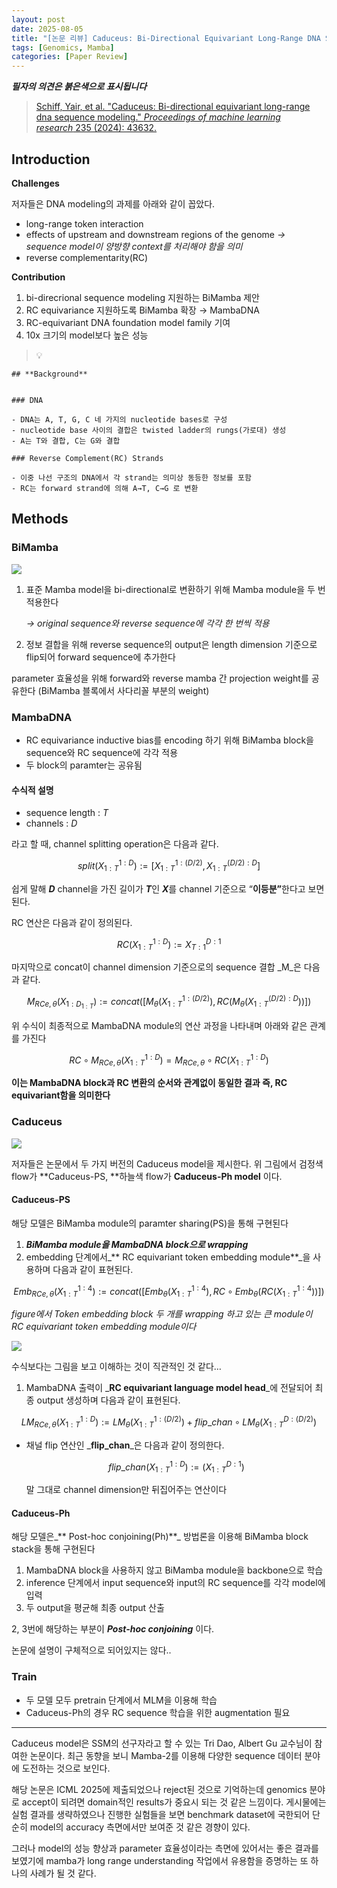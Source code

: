 ```yaml
---
layout: post
date: 2025-08-05
title: "[논문 리뷰] Caduceus: Bi-Directional Equivariant Long-Range DNA Sequence Modeling"
tags: [Genomics, Mamba]
categories: [Paper Review]
---
```


<span class="notion-red">_**필자의 의견은 붉은색으로 표시됩니다**_</span>


> [Schiff, Yair, et al. "Caduceus: Bi-directional equivariant long-range dna sequence modeling." ](https://pmc.ncbi.nlm.nih.gov/articles/PMC12189541/)[_Proceedings of machine learning research_](https://pmc.ncbi.nlm.nih.gov/articles/PMC12189541/)[ 235 (2024): 43632.](https://pmc.ncbi.nlm.nih.gov/articles/PMC12189541/)



## Introduction


**Challenges**


저자들은 DNA modeling의 과제를 아래와 같이 꼽았다.

- long-range token interaction
- effects of upstream and downstream regions of the genome 
_→ sequence model이 양방향 context를 처리해야 함을 의미_
- reverse complementarity(RC)

**Contribution**

1. bi-direcrional sequence modeling 지원하는 BiMamba 제안
1. RC equivariance 지원하도록 BiMamba 확장 → MambaDNA
1. RC-equivariant DNA foundation model family 기여
1. 10x 크기의 model보다 높은 성능

> 💡 


	## **Background**


	### DNA

	- DNA는 A, T, G, C 네 가지의 nucleotide bases로 구성
	- nucleotide base 사이의 결합은 twisted ladder의 rungs(가로대) 생성
	- A는 T와 결합, C는 G와 결합

	### Reverse Complement(RC) Strands

	- 이중 나선 구조의 DNA에서 각 strand는 의미상 동등한 정보를 포함
	- RC는 forward strand에 의해 A→T, C→G 로 변환


## Methods



### BiMamba


![](https://prod-files-secure.s3.us-west-2.amazonaws.com/542b861c-36a8-4051-84e5-8804b6728dba/2c247d59-7815-4980-99f0-8f0d21f445a7/image.png?X-Amz-Algorithm=AWS4-HMAC-SHA256&X-Amz-Content-Sha256=UNSIGNED-PAYLOAD&X-Amz-Credential=ASIAZI2LB466RKIZIBC4%2F20250817%2Fus-west-2%2Fs3%2Faws4_request&X-Amz-Date=20250817T090108Z&X-Amz-Expires=3600&X-Amz-Security-Token=IQoJb3JpZ2luX2VjEDwaCXVzLXdlc3QtMiJGMEQCIBQKaeNH9p%2BnCCkRC3kzOtmZaDn5Ih8nF%2FsKRnAXUh81AiBGFOlNrf4LT%2FvsZXUQlYzirTHxjmgaXp0l5now0%2BMbOiqIBAiF%2F%2F%2F%2F%2F%2F%2F%2F%2F%2F8BEAAaDDYzNzQyMzE4MzgwNSIMNzORv0rTF3OiNrpNKtwDdx%2B%2FLlWFfDOwrnolQJVWt9PzzWzDAcxuzGeQhD6he%2FgE6V4dOh5liNKO8b0reWWN%2FCifOqpSv4zixjtvIIW6inCuqxcsfFj7Ywa5qwL%2Byn%2Bc9KAUexqQKJPuUbf0nPHFk3%2F2%2FC4y2uyFUHn4csfLLcnVgNvLHcZN7yZjQC6trG7BRVhJMmfM5iZISYbD1JlMqLIptY0UW8R9NIGwhRzYrt6Aa8xFiujFa9CAvtUiMqnaOkmQ%2BVNn%2BFiWf6uaMyrZSgA%2BBccHe8I1gOgH4HeEQsy5fJqW%2BWpUCwMVuoiMuKGn8ogv7sloz7qqK5uxGEbZB%2B%2BYR2uyjXX6jSaYN8zQdWAOWK7K2hTVqHxIvz6W3mSRlqWjlVYNtxoourVeWEsqSPyjVHoZ0mBfTpuPVmAQlXE0lY5Q72u5JJHzqgN6sHH0heXa9JcvaYljJdgT%2BXF99psiQdF8Y1F0uRawtqHylICAQXGpnYKau6CVGFUUq71QK3WJ1yhaG6sXM7YTjkmO2I4r0QLZwGX0POv9jrXYakd6zuDTKWxMR7bNYIdlKiE2lKLBVrnYq9WlIMqbhZUyk5dNQ%2BZGyb1ydVFP0wX0aZVrjfr%2BpWPySyfxKjPxAk2QTKQtU%2FfS6e9m32Ew%2FZeFxQY6pgFOxa6YOXIRtdijq25m8i3vupj8YyC6s%2FBD2kb%2FcH8Wq%2BgyPPrqB%2BmAbwWLNrJhPpDNc2PuKzV4wm1F1mj6Tm2fpjDbMBnfie4EO65WKVHO1kwT7sQKxM3dQQaH5tx4LJbmsKPE7hOhFHPpB2HsXEHxOJoKw43TFgLHlR%2F1y58grKTetlJoyA2OiKrdFu%2BdUhZyqA5XLhS79IfcHkFqkYw5Ha2QEZ7F&X-Amz-Signature=9a6cafe840ae6a06416eef8d395e9f26b0a50a4d6442980f06f334c7c88e19a5&X-Amz-SignedHeaders=host&x-amz-checksum-mode=ENABLED&x-id=GetObject)

1. 표준 Mamba model을 bi-directional로 변환하기 위해 Mamba module을 두 번 적용한다

	_→ original sequence와 reverse sequence에 각각 한 번씩 적용_

1. 정보 결합을 위해 reverse sequence의 output은 length dimension 기준으로 flip되어 forward sequence에 추가한다

parameter 효율성을 위해 forward와 reverse mamba 간 projection weight를 공유한다 (BiMamba 블록에서 사다리꼴 부분의 weight)



### MambaDNA

- RC equivariance inductive bias를 encoding 하기 위해 BiMamba block을 sequence와 RC sequence에 각각 적용
- 두 block의 paramter는 공유됨


#### 수식적 설명

- sequence length : _T_
- channels : _D_

라고 할 때,  channel splitting operation은 다음과 같다.


$$
split(X^{1:D}_{1:T}):=[X^{1:(D/2)}_{1:T},X^{(D/2):D}_{1:T}]
$$


<span class="notion-red">쉽게 말해 </span><span class="notion-red">_**D**_</span><span class="notion-red"> channel을 가진 길이가 </span><span class="notion-red">_**T**_</span><span class="notion-red">인 </span><span class="notion-red">_**X**_</span><span class="notion-red">를 channel 기준으로 “</span><span class="notion-red">**이등분”**</span><span class="notion-red">한다고 보면 된다.</span>


RC 연산은 다음과 같이 정의된다.


$$
RC(X^{1:D}_{1:T}):=X^{D:1}_{T:1}
$$


마지막으로 concat이 channel dimension 기준으로의 sequence 결합 _M_은 다음과 같다.


$$
M_{RCe,\theta}(X_{1:D_{1:T}}):=concat([M_{\theta}(X^{1:(D/2)}_{1:T}),RC(M_{\theta}(X^{(D/2):D}_{1:T}))])
$$


위 수식이 최종적으로 MambaDNA module의 연산 과정을 나타내며 아래와 같은 관계를 가진다


$$
RC\circ M_{RCe,\theta}(X^{1:D}_{1:T}) = M_{RCe,\theta} \circ RC(X^{1:D}_{1:T})
$$


**이는 MambaDNA block과 RC 변환의 순서와 관계없이 동일한 결과 즉, RC equivariant함을 의미한다**



### Caduceus


![](https://prod-files-secure.s3.us-west-2.amazonaws.com/542b861c-36a8-4051-84e5-8804b6728dba/f94a60d7-8145-473b-aef9-7c68d3ec604a/image.png?X-Amz-Algorithm=AWS4-HMAC-SHA256&X-Amz-Content-Sha256=UNSIGNED-PAYLOAD&X-Amz-Credential=ASIAZI2LB466RKIZIBC4%2F20250817%2Fus-west-2%2Fs3%2Faws4_request&X-Amz-Date=20250817T090108Z&X-Amz-Expires=3600&X-Amz-Security-Token=IQoJb3JpZ2luX2VjEDwaCXVzLXdlc3QtMiJGMEQCIBQKaeNH9p%2BnCCkRC3kzOtmZaDn5Ih8nF%2FsKRnAXUh81AiBGFOlNrf4LT%2FvsZXUQlYzirTHxjmgaXp0l5now0%2BMbOiqIBAiF%2F%2F%2F%2F%2F%2F%2F%2F%2F%2F8BEAAaDDYzNzQyMzE4MzgwNSIMNzORv0rTF3OiNrpNKtwDdx%2B%2FLlWFfDOwrnolQJVWt9PzzWzDAcxuzGeQhD6he%2FgE6V4dOh5liNKO8b0reWWN%2FCifOqpSv4zixjtvIIW6inCuqxcsfFj7Ywa5qwL%2Byn%2Bc9KAUexqQKJPuUbf0nPHFk3%2F2%2FC4y2uyFUHn4csfLLcnVgNvLHcZN7yZjQC6trG7BRVhJMmfM5iZISYbD1JlMqLIptY0UW8R9NIGwhRzYrt6Aa8xFiujFa9CAvtUiMqnaOkmQ%2BVNn%2BFiWf6uaMyrZSgA%2BBccHe8I1gOgH4HeEQsy5fJqW%2BWpUCwMVuoiMuKGn8ogv7sloz7qqK5uxGEbZB%2B%2BYR2uyjXX6jSaYN8zQdWAOWK7K2hTVqHxIvz6W3mSRlqWjlVYNtxoourVeWEsqSPyjVHoZ0mBfTpuPVmAQlXE0lY5Q72u5JJHzqgN6sHH0heXa9JcvaYljJdgT%2BXF99psiQdF8Y1F0uRawtqHylICAQXGpnYKau6CVGFUUq71QK3WJ1yhaG6sXM7YTjkmO2I4r0QLZwGX0POv9jrXYakd6zuDTKWxMR7bNYIdlKiE2lKLBVrnYq9WlIMqbhZUyk5dNQ%2BZGyb1ydVFP0wX0aZVrjfr%2BpWPySyfxKjPxAk2QTKQtU%2FfS6e9m32Ew%2FZeFxQY6pgFOxa6YOXIRtdijq25m8i3vupj8YyC6s%2FBD2kb%2FcH8Wq%2BgyPPrqB%2BmAbwWLNrJhPpDNc2PuKzV4wm1F1mj6Tm2fpjDbMBnfie4EO65WKVHO1kwT7sQKxM3dQQaH5tx4LJbmsKPE7hOhFHPpB2HsXEHxOJoKw43TFgLHlR%2F1y58grKTetlJoyA2OiKrdFu%2BdUhZyqA5XLhS79IfcHkFqkYw5Ha2QEZ7F&X-Amz-Signature=fef7c7c0f2be1f3bf08704a9c975209c8603f543c322107fb2c5755e4e780e32&X-Amz-SignedHeaders=host&x-amz-checksum-mode=ENABLED&x-id=GetObject)


저자들은 논문에서 두 가지 버전의 Caduceus model을 제시한다. 위 그림에서 검정색 flow가 **Caduceus-PS, **하늘색 flow가 **Caduceus-Ph model** 이다.



#### Caduceus-PS


해당 모델은 BiMamba module의 paramter sharing(PS)을 통해 구현된다

1. _**BiMamba module을 MambaDNA block으로 wrapping**_
1. embedding 단계에서_** RC equivariant token embedding module**_을 사용하며 다음과 같이 표현된다.

$$
Emb_{RCe,\theta}(X^{1:4}_{1:T}):=concat([Emb_{\theta}(X^{1:4}_{1:T}),RC \circ Emb_{\theta}(RC(X^{1:4}_{1:T}))])
$$


_figure에서 Token embedding block 두 개를 wrapping 하고 있는 큰 module이 RC equivariant token embedding module이다_


![](https://prod-files-secure.s3.us-west-2.amazonaws.com/542b861c-36a8-4051-84e5-8804b6728dba/b175e4da-71eb-4e91-8c23-a06dabe673c9/image.png?X-Amz-Algorithm=AWS4-HMAC-SHA256&X-Amz-Content-Sha256=UNSIGNED-PAYLOAD&X-Amz-Credential=ASIAZI2LB466RKIZIBC4%2F20250817%2Fus-west-2%2Fs3%2Faws4_request&X-Amz-Date=20250817T090108Z&X-Amz-Expires=3600&X-Amz-Security-Token=IQoJb3JpZ2luX2VjEDwaCXVzLXdlc3QtMiJGMEQCIBQKaeNH9p%2BnCCkRC3kzOtmZaDn5Ih8nF%2FsKRnAXUh81AiBGFOlNrf4LT%2FvsZXUQlYzirTHxjmgaXp0l5now0%2BMbOiqIBAiF%2F%2F%2F%2F%2F%2F%2F%2F%2F%2F8BEAAaDDYzNzQyMzE4MzgwNSIMNzORv0rTF3OiNrpNKtwDdx%2B%2FLlWFfDOwrnolQJVWt9PzzWzDAcxuzGeQhD6he%2FgE6V4dOh5liNKO8b0reWWN%2FCifOqpSv4zixjtvIIW6inCuqxcsfFj7Ywa5qwL%2Byn%2Bc9KAUexqQKJPuUbf0nPHFk3%2F2%2FC4y2uyFUHn4csfLLcnVgNvLHcZN7yZjQC6trG7BRVhJMmfM5iZISYbD1JlMqLIptY0UW8R9NIGwhRzYrt6Aa8xFiujFa9CAvtUiMqnaOkmQ%2BVNn%2BFiWf6uaMyrZSgA%2BBccHe8I1gOgH4HeEQsy5fJqW%2BWpUCwMVuoiMuKGn8ogv7sloz7qqK5uxGEbZB%2B%2BYR2uyjXX6jSaYN8zQdWAOWK7K2hTVqHxIvz6W3mSRlqWjlVYNtxoourVeWEsqSPyjVHoZ0mBfTpuPVmAQlXE0lY5Q72u5JJHzqgN6sHH0heXa9JcvaYljJdgT%2BXF99psiQdF8Y1F0uRawtqHylICAQXGpnYKau6CVGFUUq71QK3WJ1yhaG6sXM7YTjkmO2I4r0QLZwGX0POv9jrXYakd6zuDTKWxMR7bNYIdlKiE2lKLBVrnYq9WlIMqbhZUyk5dNQ%2BZGyb1ydVFP0wX0aZVrjfr%2BpWPySyfxKjPxAk2QTKQtU%2FfS6e9m32Ew%2FZeFxQY6pgFOxa6YOXIRtdijq25m8i3vupj8YyC6s%2FBD2kb%2FcH8Wq%2BgyPPrqB%2BmAbwWLNrJhPpDNc2PuKzV4wm1F1mj6Tm2fpjDbMBnfie4EO65WKVHO1kwT7sQKxM3dQQaH5tx4LJbmsKPE7hOhFHPpB2HsXEHxOJoKw43TFgLHlR%2F1y58grKTetlJoyA2OiKrdFu%2BdUhZyqA5XLhS79IfcHkFqkYw5Ha2QEZ7F&X-Amz-Signature=fa663f0987b6e772ebdb6727948d0d187fc144cf21fa62572f60e58b3311f6ce&X-Amz-SignedHeaders=host&x-amz-checksum-mode=ENABLED&x-id=GetObject)


<span class="notion-red">수식보다는 그림을 보고 이해하는 것이 직관적인 것 같다…</span>

1. MambaDNA 출력이 _**RC equivariant language model head**_에 전달되어 최종 output 생성하며 다음과 같이 표현된다.

$$
LM_{RCe,\theta}(X^{1:D}_{1:T}):= LM_{\theta}(X^{1:(D/2)}_{1:T})+flip\_chan\circ LM_{\theta}(X^{D:(D/2)}_{1:T})
$$

- 채널 flip 연산인 _**flip\_chan**_은 다음과 같이 정의한다.

	$$
	flip\_chan(X^{1:D}_{1:T}):=(X^{D:1}_{1:T})
	$$


	말 그대로 channel dimension만 뒤집어주는 연산이다



#### Caduceus-Ph


해당 모델은_** Post-hoc conjoining(Ph)**_ 방법론을 이용해 BiMamba block stack을 통해 구현된다

1. MambaDNA block을 사용하지 않고 BiMamba module을 backbone으로 학습
1. inference 단계에서 input sequence와 input의 RC sequence를 각각 model에 입력
1. 두 output을 평균해 최종 output 산출

2, 3번에 해당하는 부분이 _**Post-hoc conjoining**_ 이다.


<span class="notion-red">논문에 설명이 구체적으로 되어있지는 않다..</span>



### Train

- 두 모델 모두 pretrain 단계에서 MLM을 이용해 학습
- Caduceus-Ph의 경우 RC sequence 학습을 위한 augmentation 필요

---


<span class="notion-red">Caduceus model은 SSM의 선구자라고 할 수 있는 Tri Dao, Albert Gu 교수님이 참여한 논문이다. 최근 동향을 보니 Mamba-2를 이용해 다양한 sequence 데이터 분야에 도전하는 것으로 보인다.</span>


<span class="notion-red">해당 논문은 ICML 2025에 제출되었으나 reject된 것으로 기억하는데 genomics 분야로 accept이 되려면 domain적인 results가 중요시 되는 것 같은 느낌이다. 게시물에는 실험 결과를 생략하였으나 진행한 실험들을 보면 benchmark dataset에 국한되어 단순히 model의 accuracy 측면에서만 보여준 것 같은 경향이 있다.</span>


<span class="notion-red">그러나 model의 성능 향상과 parameter 효율성이라는 측면에 있어서는 좋은 결과를 보였기에 mamba가 long range understanding 작업에서 유용함을 증명하는 또 하나의 사례가 될 것 같다.</span>

